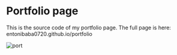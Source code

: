 # Portfolio page

This is the source code of my portfolio page.
The full page is here: entonibaba0720.github.io/portfolio

![port](https://user-images.githubusercontent.com/22793732/41024439-88554f74-696f-11e8-8c73-b3e10487bba2.png)
